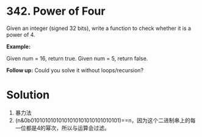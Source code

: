 # 342. Power of Four

Given an integer (signed 32 bits), write a function to check whether it is a power of 4.

**Example:**

Given num = 16, return true. Given num = 5, return false.

**Follow up:** Could you solve it without loops/recursion?

# Solution

1. 暴力法
2. (n&0b01010101010101010101010101010101)==n，因为这个二进制串上的每一位都是4的幂次，所以与运算会过滤。